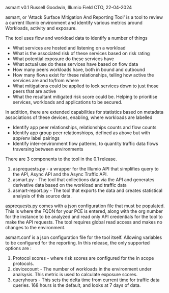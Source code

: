 asmart v0.1
Russell Goodwin, Illumio Field CTO, 22-04-2024

asmart, or 'Attack Surface Mitigation And Reporting Tool' is a tool to review a current Illumio environment and identify various metrics around Workloads, activity and exposure.

The tool uses flow and workload data to identify a number of things
- What services are hosted and listening on a workload
- What is the associated risk of these services based on risk rating
- What potential exposure do these services have
- What actual use do these services have based on flow data
- How many peers workloads have, both in bound and outbound
- How many flows exist for these relationships, telling how active the services are and to/from where
- What mitigations could be applied to lock services down to just those peers that are active
- What the resultant mitigated risk score could be. Helping to prioritise services, workloads and applications to be secured.

In addition, there are extended capabilities for statistics based on metadata associations of these devices, enabling, where workloads are labelled

- Identify app peer relationships, relationships counts and flow counts
- Identify app group peer relationshiops, defined as above but with app/env label pairings
- Identify inter-environment flow patterns, to quantity traffic data flows traversing between environments

There are 3 components to the tool in the 0.1 release.

1) asprequests.py - a wrapper for the Illumio API that simplifies query to the API, Async API and the Async Traffic API.
2) asmart.py - The tool that collections data via the API and generates derivative data based on the workload and traffic data
3) asmart-report.py - The tool that exports the data and creates statistical analysis of this source data.

asprequests.py comes with a json configuration file that must be populated. This is where the FQDN for your PCE is entered, along with the org number for the instance to be analyzed and read only API credentials for the tool to make the API requests. The tool requires global read access and makes no changes to the environment.

asmart.conf is a json configuration file for the tool itself. Allowing variables  to be configured for the reporting. In this release, the only supported options are :

1) Protocol scores - where risk scores are configured for the in scope protocols.
2) devicecount - The number of workloads in the environment under analsysis. This metric is used to calculate exposure scores.
3) queryhours - This sets the delta time from current time for traffic data queries. 168 hours is the default, and looks at 7 days of data.